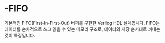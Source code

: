 # -FIFO
기본적인 FIFO(First-In-First-Out) 버퍼를 구현한 Verilog HDL 설계입니다. FIFO는 데이터를 순차적으로 쓰고 읽을 수 있는 메모리 구조로, 데이터의 저장 순서대로 꺼내는 것이 특징입니다.

